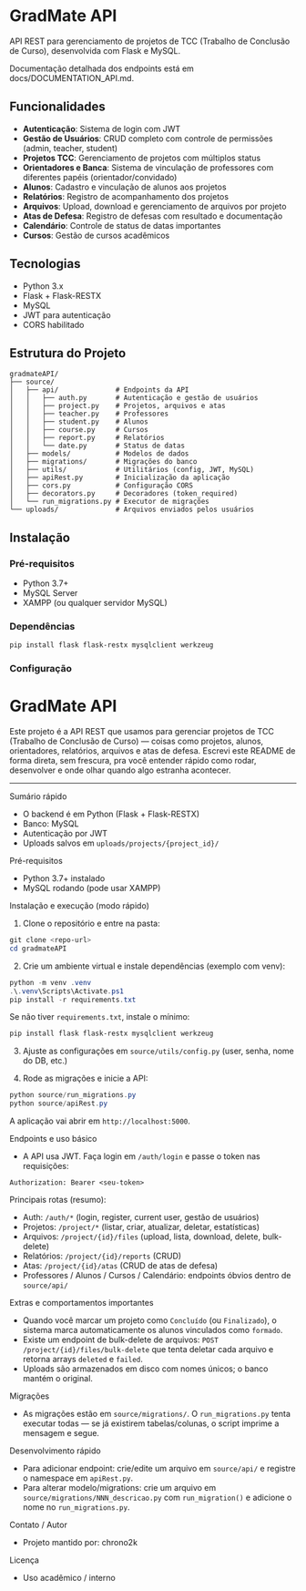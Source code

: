 # GradMate API

API REST para gerenciamento de projetos de TCC (Trabalho de Conclusão de Curso), desenvolvida com Flask e MySQL.

Documentação detalhada dos endpoints está em docs/DOCUMENTATION_API.md.

## Funcionalidades

- **Autenticação**: Sistema de login com JWT
- **Gestão de Usuários**: CRUD completo com controle de permissões (admin, teacher, student)
- **Projetos TCC**: Gerenciamento de projetos com múltiplos status
- **Orientadores e Banca**: Sistema de vinculação de professores com diferentes papéis (orientador/convidado)
- **Alunos**: Cadastro e vinculação de alunos aos projetos
- **Relatórios**: Registro de acompanhamento dos projetos
- **Arquivos**: Upload, download e gerenciamento de arquivos por projeto
- **Atas de Defesa**: Registro de defesas com resultado e documentação
- **Calendário**: Controle de status de datas importantes
- **Cursos**: Gestão de cursos acadêmicos

## Tecnologias

- Python 3.x
- Flask + Flask-RESTX
- MySQL
- JWT para autenticação
- CORS habilitado

## Estrutura do Projeto

```
gradmateAPI/
├── source/
│   ├── api/              # Endpoints da API
│   │   ├── auth.py       # Autenticação e gestão de usuários
│   │   ├── project.py    # Projetos, arquivos e atas
│   │   ├── teacher.py    # Professores
│   │   ├── student.py    # Alunos
│   │   ├── course.py     # Cursos
│   │   ├── report.py     # Relatórios
│   │   └── date.py       # Status de datas
│   ├── models/           # Modelos de dados
│   ├── migrations/       # Migrações do banco
│   ├── utils/            # Utilitários (config, JWT, MySQL)
│   ├── apiRest.py        # Inicialização da aplicação
│   ├── cors.py           # Configuração CORS
│   ├── decorators.py     # Decoradores (token_required)
│   └── run_migrations.py # Executor de migrações
└── uploads/              # Arquivos enviados pelos usuários
```

## Instalação

### Pré-requisitos

- Python 3.7+
- MySQL Server
- XAMPP (ou qualquer servidor MySQL)

### Dependências

```bash
pip install flask flask-restx mysqlclient werkzeug
```

### Configuração

# GradMate API

Este projeto é a API REST que usamos para gerenciar projetos de TCC (Trabalho de Conclusão de Curso) — coisas como projetos, alunos, orientadores, relatórios, arquivos e atas de defesa. Escrevi este README de forma direta, sem frescura, pra você entender rápido como rodar, desenvolver e onde olhar quando algo estranha acontecer.

---

Sumário rápido
- O backend é em Python (Flask + Flask-RESTX)
- Banco: MySQL
- Autenticação por JWT
- Uploads salvos em `uploads/projects/{project_id}/`

Pré-requisitos
- Python 3.7+ instalado
- MySQL rodando (pode usar XAMPP)

Instalação e execução (modo rápido)
1) Clone o repositório e entre na pasta:

```powershell
git clone <repo-url>
cd gradmateAPI
```

2) Crie um ambiente virtual e instale dependências (exemplo com venv):

```powershell
python -m venv .venv
.\.venv\Scripts\Activate.ps1
pip install -r requirements.txt
```

Se não tiver `requirements.txt`, instale o mínimo:

```powershell
pip install flask flask-restx mysqlclient werkzeug
```

3) Ajuste as configurações em `source/utils/config.py` (user, senha, nome do DB, etc.)

4) Rode as migrações e inicie a API:

```powershell
python source/run_migrations.py
python source/apiRest.py
```

A aplicação vai abrir em `http://localhost:5000`.

Endpoints e uso básico
- A API usa JWT. Faça login em `/auth/login` e passe o token nas requisições:

```
Authorization: Bearer <seu-token>
```

Principais rotas (resumo):
- Auth: `/auth/*` (login, register, current user, gestão de usuários)
- Projetos: `/project/*` (listar, criar, atualizar, deletar, estatísticas)
- Arquivos: `/project/{id}/files` (upload, lista, download, delete, bulk-delete)
- Relatórios: `/project/{id}/reports` (CRUD)
- Atas: `/project/{id}/atas` (CRUD de atas de defesa)
- Professores / Alunos / Cursos / Calendário: endpoints óbvios dentro de `source/api/`

Extras e comportamentos importantes
- Quando você marcar um projeto como `Concluído` (ou `Finalizado`), o sistema marca automaticamente os alunos vinculados como `formado`.
- Existe um endpoint de bulk-delete de arquivos: `POST /project/{id}/files/bulk-delete` que tenta deletar cada arquivo e retorna arrays `deleted` e `failed`.
- Uploads são armazenados em disco com nomes únicos; o banco mantém o original.

Migrações
- As migrações estão em `source/migrations/`. O `run_migrations.py` tenta executar todas — se já existirem tabelas/colunas, o script imprime a mensagem e segue.

Desenvolvimento rápido
- Para adicionar endpoint: crie/edite um arquivo em `source/api/` e registre o namespace em `apiRest.py`.
- Para alterar modelo/migrations: crie um arquivo em `source/migrations/NNN_descricao.py` com `run_migration()` e adicione o nome no `run_migrations.py`.


Contato / Autor
- Projeto mantido por: chrono2k

Licença
- Uso acadêmico / interno